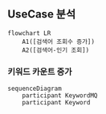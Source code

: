 ## UseCase 분석

```mermaid
flowchart LR
    A1([검색어 조회수 증가])
    A2([검색어-인기 조회])
```

### 키워드 카운트 증가

```mermaid
sequenceDiagram
    participant KeywordMQ
    participant Keyword
```